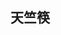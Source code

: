 ## 天竺筷

<!--
**浙江省杭州市的手工艺品

天竺筷是浙江省杭州市的传统手工艺品。质地良好，散发着淡淡竹香，筷身上往往印有妙笔丹青，既美观又实用，洗涤非常方便， 是杭州特产之一。
-->




